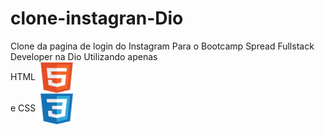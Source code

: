 # clone-instagran-Dio

<span>Clone da pagina de login do Instagram Para o Bootcamp Spread Fullstack Developer na Dio Utilizando apenas
  <br>
  HTML <img align="center" alt="dvam-HTML" height="50" width="60" src="https://raw.githubusercontent.com/devicons/devicon/master/icons/html5/html5-original.svg">
 <br>
  e 
  CSS <img align="center" alt="dvam-CSS" height="50" width="60" src="https://raw.githubusercontent.com/devicons/devicon/master/icons/css3/css3-original.svg">
</span>

